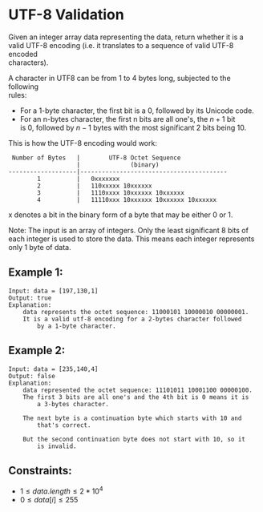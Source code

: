 # UTF-8 Validation

Given an integer array data representing the data, return whether it is a  
valid UTF-8 encoding (i.e. it translates to a sequence of valid UTF-8 encoded  
characters).

A character in UTF8 can be from 1 to 4 bytes long, subjected to the following  
rules:

* For a 1-byte character, the first bit is a 0, followed by its Unicode code.
* For an n-bytes character, the first n bits are all one's, the $n + 1$ bit  
is 0, followed by $n - 1$ bytes with the most significant 2 bits being 10.

This is how the UTF-8 encoding would work:

     Number of Bytes   |        UTF-8 Octet Sequence
                       |              (binary)
    -------------------|-----------------------------------------
            1          |   0xxxxxxx
            2          |   110xxxxx 10xxxxxx
            3          |   1110xxxx 10xxxxxx 10xxxxxx
            4          |   11110xxx 10xxxxxx 10xxxxxx 10xxxxxx

x denotes a bit in the binary form of a byte that may be either 0 or 1.

Note: The input is an array of integers. Only the least significant 8 bits of each integer is used to store the data. This means each integer represents only 1 byte of data.

 

## Example 1:

    Input: data = [197,130,1]
    Output: true
    Explanation: 
        data represents the octet sequence: 11000101 10000010 00000001.
        It is a valid utf-8 encoding for a 2-bytes character followed 
            by a 1-byte character.
        
## Example 2:

    Input: data = [235,140,4]
    Output: false
    Explanation: 
        data represented the octet sequence: 11101011 10001100 00000100.
        The first 3 bits are all one's and the 4th bit is 0 means it is 
            a 3-bytes character.

        The next byte is a continuation byte which starts with 10 and 
            that's correct.
            
        But the second continuation byte does not start with 10, so it 
            is invalid.

 

## Constraints:

* $1 \le data.length \le 2 * 10^4$
* $0 \le data[i] \le 255$

